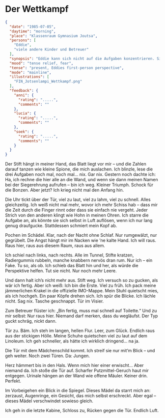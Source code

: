 # Der Wettkampf

```json
{
  "date": "1985-07-05",
  "daytime": "morning",
  "place": "Klassenraum Gymnasium Joutsa",
  "persons": [
    "Eddie",
    "viele andere Kinder und Betreuer"
  ],
  "synopsis": "Eddie kann sich nicht auf die Aufgaben konzentrieren. Sie ist die erste, den den Raum Richtung Toilette verläßt",
  "mood": "tense relief, fear",
  "tense": "present, Eddies first-person perspective",
  "mode": "mainline",
  "illustrations": [
    "FIN_Jotsenlampi_Wettkampf.png"
  ],
  "feedback": {
    "anni": {
      "rating": ".....",
      "comments": ""
    },
    "lucia": {
      "rating": ".....",
      "comments": ""
    },
    "soek": {
      "rating": ".....",
      "comments": ""
    }
  }
}
```

Der Stift hängt in meiner Hand, das Blatt liegt vor mir – und die Zahlen darauf
tanzen wie kleine Spione, die mich auslachen. Ich blinzle, lese die drei
Aufgaben noch mal, noch mal… nix. Gar nix. Gestern noch dachte ich: Ha, ich
rechne die hier alle an die Wand, und wenn sie dann meinen Namen bei der
Siegerehrung aufrufen – bin ich weg. Kleiner Triumph. Schock für die Bonzen.
Aber jetzt? Ich krieg nicht mal den Anfang hin.

Die Uhr tickt über der Tür, viel zu laut, viel zu lahm, viel zu schnell. Alles
gleichzeitig. Ich weiß nicht mal mehr, wovor ich mehr Schiss hab – dass mir die
Zeit durch die Finger rinnt oder dass sie einfach nie vergeht. Jeder Strich von
den anderen klingt wie Hohn in meinen Ohren. Ich starre die Aufgabe an, als
könnte sie sich selbst in Luft auflösen, wenn ich nur lang genug draufgucke.
Stattdessen schmiert mein Kopf ab.

Pochen im Schädel. Klar, nach der Nacht ohne Schlaf. Nur rumgewälzt, nur
gegrübelt. Die Angst hängt mir im Nacken wie ’ne kalte Hand. Ich will raus. Raus
hier, raus aus diesem Raum, raus aus allem.

Ich schiel nach links, nach rechts. Alle im Tunnel, Stifte kratzen, Radiergummis
rubbeln, manche knabbern nervös dran rum. Nur ich – ein Fake. Tu so, als ob. Ich
schieb das Blatt hin und her, als würde die Perspektive helfen. Tut sie nicht.
Nur noch mehr Leere.

Und dann halt ich’s nicht mehr aus. Stift weg. Ich versuch so zu gucken, als wär
ich fertig. Aber ich weiß: Ich bin die Erste. Viel zu früh. Ich pack meine
jämmerlichen Krakel in die offizielle IMO-Mappe. Mein Stuhl quietscht mies, als
ich hochgeh. Ein paar Köpfe drehen sich. Ich spür die Blicke. Ich lächle nicht.
Sag nix. Tasche geschnappt. Tür im Visier.

Zum Betreuer flüster ich: „Bin fertig, muss mal schnell auf Toilette.“ Und zu
mir selbst: Nur raus hier. Niemand darf merken, dass du wegläufst. Der Typ guckt
schräg, nickt dann.

Tür zu. Bäm. Ich steh im langen, hellen Flur. Leer, zum Glück. Endlich raus aus
der stickigen Hölle. Meine Schuhe quietschen viel zu laut auf dem Linoleum. Ich
geh schneller, als hätte ich wirklich dringend… na ja.

Die Tür mit dem Mädchenschild kommt. Ich streif sie nur mit’m Blick – und geh
weiter. Noch zwei Türen. Da: Jungen.

Herz hämmert bis in den Hals. Wenn mich hier einer erwischt… Aber niemand da.
Ich stoße die Tür auf. Scharfer Putzmittel-Geruch haut mir entgegen. Urinale
hängen an der Wand wie offene Mäuler. Keiner drin. Perfekt.

Im Vorbeigehen ein Blick in die Spiegel. Dieses Mädel da starrt mich an:
zerzaust, Augenringe, ein Gesicht, das mich selbst erschreckt. Aber egal –
dieses Mädel verschwindet sowieso gleich.

Ich geh in die letzte Kabine, Schloss zu, Rücken gegen die Tür. Endlich Luft.
